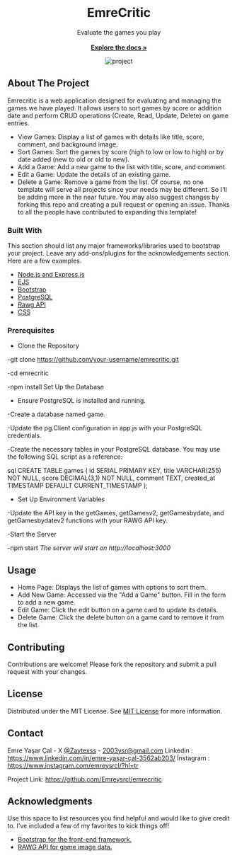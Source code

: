                          
<br/>
<div align="center">

<h1 align="center">EmreCritic</h1>
<p align="center">
 Evaluate the games you play
<br/>
<br/>
<a href="https://github.com/Emreysrcl/emrecritic"><strong>Explore the docs »</strong></a>

  

![project](https://github.com/user-attachments/assets/29122a06-08cf-49aa-b429-341d6b3b5d24)


</p>
</div>

 ## About The Project



Emrecritic is a web application designed for evaluating and managing the games we have played. It allows users to sort games by score or addition date and perform CRUD operations (Create, Read, Update, Delete) on game entries.

- View Games: Display a list of games with details like title, score, comment, and background image.
- Sort Games: Sort the games by score (high to low or low to high) or by date added (new to old or old to new).
- Add a Game: Add a new game to the list with title, score, and comment.
- Edit a Game: Update the details of an existing game.
- Delete a Game: Remove a game from the list.
Of course, no one template will serve all projects since your needs may be different. So I'll be adding more in the near future. You may also suggest changes by forking this repo and creating a pull request or opening an issue. Thanks to all the people have contributed to expanding this template!

 ### Built With

This section should list any major frameworks/libraries used to bootstrap your project. Leave any add-ons/plugins for the acknowledgements section. Here are a few examples.

- [Node.js and Express.js](https://nodejs.org/en)
- [EJS](https://ejs.co)
- [Bootstrap](https://getbootstrap.com)
- [PostgreSQL](https://www.postgresql.org)
- [Rawg API](https://rawg.io/apidocs)
- [CSS](https://www.w3schools.com/css/)
 ### Prerequisites

- Clone the Repository

-git clone https://github.com/your-username/emrecritic.git

-cd emrecritic

-npm install
Set Up the Database

- Ensure PostgreSQL is installed and running.

-Create a database named game.

-Update the pg.Client configuration in app.js with your PostgreSQL credentials.

-Create the necessary tables in your PostgreSQL database. You may use the following SQL script as a reference:

sql
CREATE TABLE games (
  id SERIAL PRIMARY KEY,
  title VARCHAR(255) NOT NULL,
  score DECIMAL(3,1) NOT NULL,
  comment TEXT,
  created_at TIMESTAMP DEFAULT CURRENT_TIMESTAMP
);

- Set Up Environment Variables

-Update the API key in the getGames, getGamesv2, getGamesbydate, and getGamesbydatev2 functions with your RAWG API key.

-Start the Server


-npm start
*The server will start on http://localhost:3000*
 ## Usage

 - Home Page: Displays the list of games with options to sort them.
- Add New Game: Accessed via the "Add a Game" button. Fill in the form to add a new game.
- Edit Game: Click the edit button on a game card to update its details.
- Delete Game: Click the delete button on a game card to remove it from the list.
 ## Contributing

Contributions are welcome! Please fork the repository and submit a pull request with your changes.
 ## License

Distributed under the MIT License. See [MIT License](https://opensource.org/licenses/MIT) for more information.
 ## Contact

Emre Yaşar Çal - X [@Zaytexss](https://twitter.com/Zaytexss) - 2003ysr@gmail.com
Linkedin : https://www.linkedin.com/in/emre-yaşar-çal-3562ab203/
İnstagram : https://www.instagram.com/emreysrcl/?hl=tr

Project Link: https://github.com/Emreysrcl/emrecritic
 ## Acknowledgments

Use this space to list resources you find helpful and would like to give credit to. I've included a few of my favorites to kick things off!


- [Bootstrap for the front-end framework.](https://getbootstrap.com)
- [RAWG API for game image data.](https://rawg.io/apidocs)
